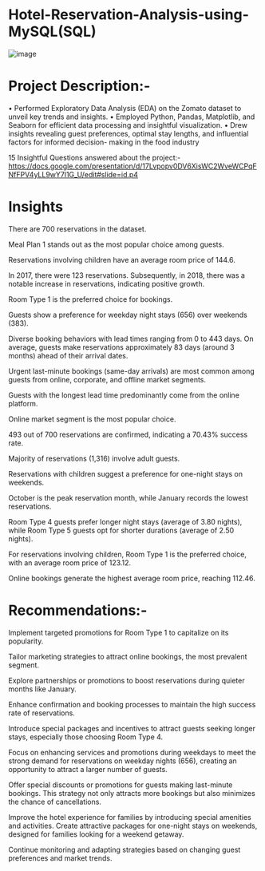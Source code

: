 # Hotel-Reservation-Analysis-using-MySQL(SQL)

![image](https://github.com/rajgudhka/Hotel-Reservation-Analysis-using-MySQL/assets/167026479/feb229b2-3d26-4722-a6ee-9817f1f4b36c)

# Project Description:-
•  Performed Exploratory Data Analysis (EDA) on the Zomato dataset to unveil key trends and insights.
• Employed Python, Pandas, Matplotlib, and Seaborn for efficient data processing and insightful visualization.
• Drew insights revealing guest preferences, optimal stay lengths, and influential factors for informed decision-
making in the food industry

15 Insightful Questions answered about the project:-
https://docs.google.com/presentation/d/17Lvpopv0DV6XisWC2WveWCPqFNfFPV4yLL9wY7l1G_U/edit#slide=id.p4

# Insights

There are 700 reservations in the dataset.

Meal Plan 1 stands out as the most popular choice among guests.

Reservations involving children have an average room price of 144.6.

In 2017, there were 123 reservations. Subsequently, in 2018, there was a notable increase in reservations, indicating positive growth.

Room Type 1 is the preferred choice for bookings.

Guests show a preference for weekday night stays (656) over weekends (383).

Diverse booking behaviors with lead times ranging from 0 to 443 days. On average, guests make reservations approximately 83 days (around 3 months) ahead of their arrival dates.

Urgent last-minute bookings (same-day arrivals) are most common among guests from online, corporate, and offline market segments.

Guests with the longest lead time predominantly come from the online platform.
      
Online market segment is the most popular choice.

493 out of 700 reservations are confirmed, indicating a 70.43% success rate.

Majority of reservations (1,316) involve adult guests.

Reservations with children suggest a preference for one-night stays on weekends.

October is the peak reservation month, while January records the lowest reservations.

Room Type 4 guests prefer longer night stays (average of 3.80 nights), while Room Type 5 guests opt for shorter durations (average of 2.50 nights).

For reservations involving children, Room Type 1 is the preferred choice, with an average room price of 123.12.

Online bookings generate the highest average room price, reaching 112.46.

# Recommendations:-
Implement targeted promotions for Room Type 1 to capitalize on its popularity.

Tailor marketing strategies to attract online bookings, the most prevalent segment.

Explore partnerships or promotions to boost reservations during quieter months like January.

Enhance confirmation and booking processes to maintain the high success rate of reservations.

Introduce special packages and incentives to attract guests seeking longer stays, especially those choosing Room Type 4.

Focus on enhancing services and promotions during weekdays to meet the strong demand for reservations on weekday nights (656), creating an opportunity to attract a larger number of guests.

Offer special discounts or promotions for guests making last-minute bookings. This strategy not only attracts more bookings but also minimizes the chance of cancellations.

Improve the hotel experience for families by introducing special amenities and activities. Create attractive packages for one-night stays on weekends, designed for families looking for a weekend getaway.

Continue monitoring and adapting strategies based on changing guest preferences and market trends.
